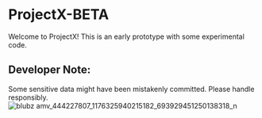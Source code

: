 # ProjectX-BETA
Welcome to ProjectX! This is an early prototype with some experimental code. 

## Developer Note:
Some sensitive data might have been mistakenly committed. Please handle responsibly.
![blubz amv_444227807_1176325940215182_693929451250138318_n](https://github.com/user-attachments/assets/99ac39b6-906b-4724-be2f-31d71960d8a3)

